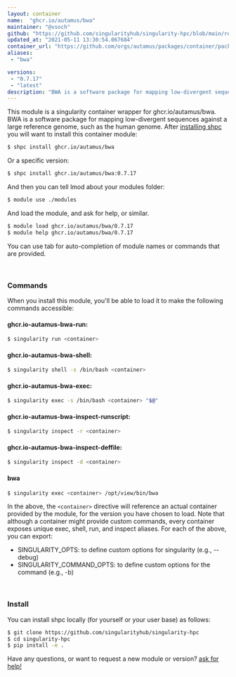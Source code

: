 ```yaml
---
layout: container
name:  "ghcr.io/autamus/bwa"
maintainer: "@vsoch"
github: "https://github.com/singularityhub/singularity-hpc/blob/main/registry/ghcr.io/autamus/bwa/container.yaml"
updated_at: "2021-05-11 13:30:54.067684"
container_url: "https://github.com/orgs/autamus/packages/container/package/bwa"
aliases:
 - "bwa"

versions:
 - "0.7.17"
 - "latest"
description: "BWA is a software package for mapping low-divergent sequences against a large reference genome, such as the human genome."
---
```


This module is a singularity container wrapper for ghcr.io/autamus/bwa.
BWA is a software package for mapping low-divergent sequences against a large reference genome, such as the human genome.
After [installing shpc](#install) you will want to install this container module:

```bash
$ shpc install ghcr.io/autamus/bwa
```

Or a specific version:

```bash
$ shpc install ghcr.io/autamus/bwa:0.7.17
```

And then you can tell lmod about your modules folder:

```bash
$ module use ./modules
```

And load the module, and ask for help, or similar.

```bash
$ module load ghcr.io/autamus/bwa/0.7.17
$ module help ghcr.io/autamus/bwa/0.7.17
```

You can use tab for auto-completion of module names or commands that are provided.

<br>

### Commands

When you install this module, you'll be able to load it to make the following commands accessible:

#### ghcr.io-autamus-bwa-run:

```bash
$ singularity run <container>
```

#### ghcr.io-autamus-bwa-shell:

```bash
$ singularity shell -s /bin/bash <container>
```

#### ghcr.io-autamus-bwa-exec:

```bash
$ singularity exec -s /bin/bash <container> "$@"
```

#### ghcr.io-autamus-bwa-inspect-runscript:

```bash
$ singularity inspect -r <container>
```

#### ghcr.io-autamus-bwa-inspect-deffile:

```bash
$ singularity inspect -d <container>
```


#### bwa
       
```bash
$ singularity exec <container> /opt/view/bin/bwa
```



In the above, the `<container>` directive will reference an actual container provided
by the module, for the version you have chosen to load. Note that although a container
might provide custom commands, every container exposes unique exec, shell, run, and
inspect aliases. For each of the above, you can export:

 - SINGULARITY_OPTS: to define custom options for singularity (e.g., --debug)
 - SINGULARITY_COMMAND_OPTS: to define custom options for the command (e.g., -b)

<br>
  
### Install

You can install shpc locally (for yourself or your user base) as follows:

```bash
$ git clone https://github.com/singularityhub/singularity-hpc
$ cd singularity-hpc
$ pip install -e .
```

Have any questions, or want to request a new module or version? [ask for help!](https://github.com/singularityhub/singularity-hpc/issues)